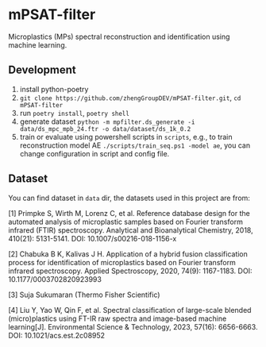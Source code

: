 # mPSAT-filter

Microplastics (MPs) spectral reconstruction and identification using machine learning.

## Development

1. install python-poetry
2. `git clone https://github.com/zhengGroupDEV/mPSAT-filter.git`, `cd mPSAT-filter`
3. run `poetry install`, `poetry shell`
4. generate dataset `python -m mpfilter.ds_generate -i data/ds_mpc_mpb_24.ftr -o data/dataset/ds_1k_0.2`
5. train or evaluate using powershell scripts in `scripts`, e.g., to train reconstruction model AE `./scripts/train_seq.ps1 -model ae`, you can change configuration in script and config file.

## Dataset
You can find dataset in `data` dir, the datasets used in this project are from:

[1] Primpke S, Wirth M, Lorenz C, et al. Reference database design for the automated analysis of microplastic samples based on Fourier transform infrared (FTIR) spectroscopy. Analytical and Bioanalytical Chemistry, 2018, 410(21): 5131-5141. DOI: 10.1007/s00216-018-1156-x

[2] Chabuka B K, Kalivas J H. Application of a hybrid fusion classification process for identification of microplastics based on Fourier transform infrared spectroscopy. Applied Spectroscopy, 2020, 74(9): 1167-1183. DOI: 10.1177/0003702820923993

[3] Suja Sukumaran (Thermo Fisher Scientific)

[4] Liu Y, Yao W, Qin F, et al. Spectral classification of large-scale blended (micro)plastics using FT-IR raw spectra and image-based machine learning[J]. Environmental Science & Technology, 2023, 57(16): 6656-6663. DOI: 10.1021/acs.est.2c08952

